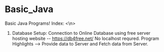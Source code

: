 # Basic_Java
Basic Java Programs! </n>
Index: <\n>
1. Database Setup:
Connection to Online Database using free server hosting website -- https://db4free.net/
No localhost requred. 
Program Highlights --> Provide data to Server and Fetch data from Server. 
